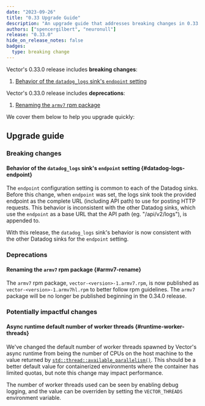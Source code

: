 ```yaml
---
date: "2023-09-26"
title: "0.33 Upgrade Guide"
description: "An upgrade guide that addresses breaking changes in 0.33.0"
authors: ["spencergilbert", "neuronull"]
release: "0.33.0"
hide_on_release_notes: false
badges:
  type: breaking change
---
```


Vector's 0.33.0 release includes **breaking changes**:

1. [Behavior of the `datadog_logs` sink's `endpoint` setting](#datadog-logs-endpoint)

Vector's 0.33.0 release includes **deprecations**:

1. [Renaming the `armv7` rpm package](#armv7-rename)

We cover them below to help you upgrade quickly:

## Upgrade guide

### Breaking changes

#### Behavior of the `datadog_logs` sink's `endpoint` setting {#datadog-logs-endpoint}

The `endpoint` configuration setting is common to each of the Datadog sinks. Before this
change, when `endpoint` was set, the logs sink took the provided endpoint as the complete
URL (including API path) to use for posting HTTP requests. This behavior is inconsistent
with the other Datadog sinks, which use the `endpoint` as a base URL that the API path
(eg. "/api/v2/logs"), is appended to.

With this release, the `datadog_logs` sink's behavior is now consistent with the other
Datadog sinks for the `endpoint` setting.


### Deprecations

#### Renaming the `armv7` rpm package {#armv7-rename}

The `armv7` rpm package, `vector-<version>-1.armv7.rpm`, is now published as
`vector-<version>-1.armv7hl.rpm` to better follow rpm guidelines. The `armv7`
package will be no longer be published beginning in the 0.34.0 release.

### Potentially impactful changes

#### Async runtime default number of worker threads {#runtime-worker-threads}

We've changed the default number of worker threads spawned by Vector's async runtime
from being the number of CPUs on the host machine to the value returned by
[`std::thread::available_parallelism()`](https://doc.rust-lang.org/stable/std/thread/fn.available_parallelism.html).
This should be a better default value for containerized environments where the container
has limited quotas, but note this change may impact performance.

The number of worker threads used can be seen by enabling debug logging, and the value can
be overriden by setting the `VECTOR_THREADS` environment variable.

